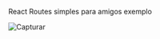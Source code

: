 
React Routes simples para amigos exemplo

![Capturar](https://user-images.githubusercontent.com/42320368/90464165-19024a80-e0e3-11ea-8b00-dca7cb5d7967.PNG)


